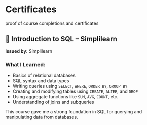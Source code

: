 # Certificates
proof of course completions and certificates

## 📘 Introduction to SQL – Simplilearn

**Issued by:** Simplilearn  
###  What I Learned:
- Basics of relational databases
- SQL syntax and data types
- Writing queries using `SELECT`, `WHERE`, `ORDER BY`, `GROUP BY`
- Creating and modifying tables using `CREATE`, `ALTER`, and `DROP`
- Using aggregate functions like `SUM`, `AVG`, `COUNT`, etc.
- Understanding of joins and subqueries

This course gave me a strong foundation in SQL for querying and manipulating data from databases.
